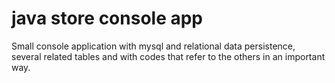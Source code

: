 # java store console app
 Small console application with mysql and relational data persistence, several related tables and with codes that refer to the others in an important way.
